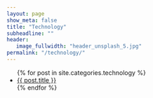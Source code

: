 ```yaml
---
layout: page
show_meta: false
title: "Technology"
subheadline: ""
header:
   image_fullwidth: "header_unsplash_5.jpg"
permalink: "/technology/"
---
```

<ul>
    {% for post in site.categories.technology %}
    <li><a href="{{ site.url }}{{ post.url }}">{{ post.title }}</a></li>
    {% endfor %}
</ul>